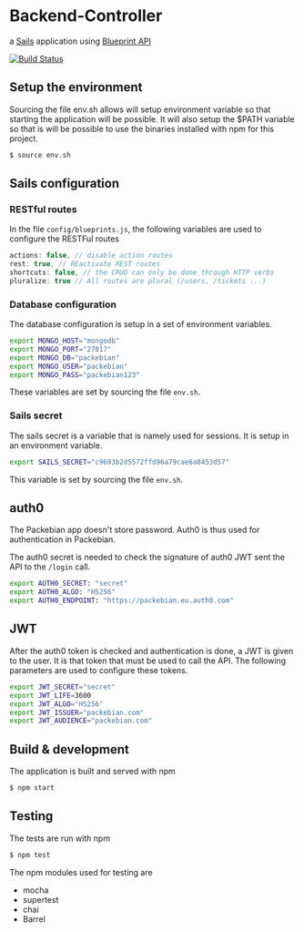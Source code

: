# Backend-Controller

a [Sails](http://sailsjs.org) application using [Blueprint API](http://sailsjs.com/documentation/reference/blueprint-api)

[![Build Status](https://travis-ci.org/Packebian/Backend-controller.svg?branch=master)](https://travis-ci.org/Packebian/Backend-controller)




## Setup the environment
Sourcing the file env.sh allows will setup environment variable so that starting the application will be possible.
It will also setup the $PATH variable so that is will be possible to use the binaries installed with npm for this project.
```sh
$ source env.sh
```


## Sails configuration

### RESTful routes
In the file `config/blueprints.js`, the following variables are used to configure the RESTFul routes
```js
actions: false, // disable action routes
rest: true, // REactivate REST routes
shortcuts: false, // the CRUD can only be done through HTTP verbs
pluralize: true // All routes are plural (/users, /tickets ...)
```

### Database configuration
The database configuration is setup in a set of environment variables.
```sh
export MONGO_HOST="mongodb"
export MONGO_PORT="27017"
export MONGO_DB="packebian"
export MONGO_USER="packebian"
export MONGO_PASS="packebian123"
```
These variables are set by sourcing the file `env.sh`.

### Sails secret
The sails secret is a variable that is namely used for sessions. It is setup in an environment variable.
```sh
export SAILS_SECRET="c9693b2d5572ffd96a79cae6a8453d57"
```
This variable is set by sourcing the file `env.sh`.

## auth0
The Packebian app doesn't store password. Auth0 is thus used for authentication in Packebian.

The auth0 secret is needed to check the signature of auth0 JWT sent the API to the `/login` call.
```sh
export AUTH0_SECRET: "secret"
export AUTH0_ALGO: "HS256"
export AUTH0_ENDPOINT: "https://packebian.eu.auth0.com"
```

## JWT
After the auth0 token is checked and authentication is done, a JWT is given to the user. It is that token that must be used to call the API. The following parameters are used to configure these tokens.
```sh
export JWT_SECRET="secret"
export JWT_LIFE=3600
export JWT_ALGO="HS256"
export JWT_ISSUER="packebian.com"
export JWT_AUDIENCE="packebian.com"
```


## Build & development
The application is built and served with npm
```sh
$ npm start
```


## Testing
The tests are run with npm
```sh
$ npm test
```

The npm modules used for testing are
- mocha
- supertest
- chai
- Barrel
